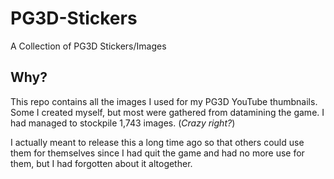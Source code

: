 # PG3D-Stickers

A Collection of PG3D Stickers/Images

## Why?

This repo contains all the images I used for my PG3D YouTube thumbnails. Some I created myself, but most were gathered from datamining the game. I had managed to stockpile 1,743 images. (*Crazy right?*)

I actually meant to release this a long time ago so that others could use them for themselves since I had quit the game and had no more use for them, but I had forgotten about it altogether.
